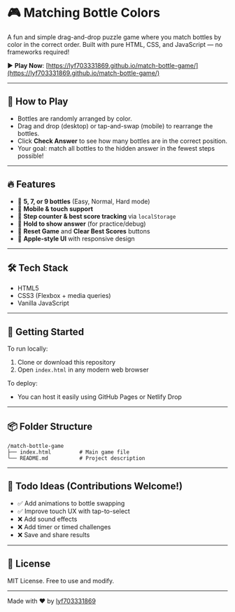 # 🎮 Matching Bottle Colors

A fun and simple drag-and-drop puzzle game where you match bottles by color in the correct order. Built with pure HTML, CSS, and JavaScript — no frameworks required!

▶️ **Play Now**: [https://lyf703331869.github.io/match-bottle-game/](https://lyf703331869.github.io/match-bottle-game/)

---

## 🧩 How to Play

- Bottles are randomly arranged by color.
- Drag and drop (desktop) or tap-and-swap (mobile) to rearrange the bottles.
- Click **Check Answer** to see how many bottles are in the correct position.
- Your goal: match all bottles to the hidden answer in the fewest steps possible!

---

## 🔥 Features

- 🎨 **5, 7, or 9 bottles** (Easy, Normal, Hard mode)
- 📱 **Mobile & touch support**
- 🧠 **Step counter & best score tracking** via `localStorage`
- 👀 **Hold to show answer** (for practice/debug)
- 🔁 **Reset Game** and **Clear Best Scores** buttons
- 🍎 **Apple-style UI** with responsive design

---

## 🛠 Tech Stack

- HTML5
- CSS3 (Flexbox + media queries)
- Vanilla JavaScript

---

## 🚀 Getting Started

To run locally:

1. Clone or download this repository  
2. Open `index.html` in any modern web browser

To deploy:

- You can host it easily using GitHub Pages or Netlify Drop

---

## 📦 Folder Structure

```
/match-bottle-game
├── index.html         # Main game file
└── README.md          # Project description
```

---

## 📌 Todo Ideas (Contributions Welcome!)

- ✅ Add animations to bottle swapping
- ✅ Improve touch UX with tap-to-select
- ❌ Add sound effects
- ❌ Add timer or timed challenges
- ❌ Save and share results

---

## 📄 License

MIT License. Free to use and modify.

---

Made with ❤️ by [lyf703331869](https://github.com/lyf703331869)

